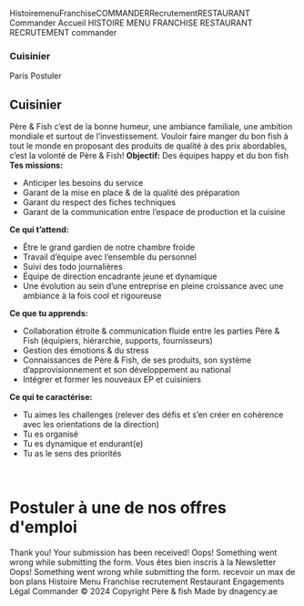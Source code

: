 HistoiremenuFranchiseCOMMANDERRecrutementRESTAURANT
Commander
Accueil
HISTOIRE
MENU
FRANCHISE
RESTAURANT
RECRUTEMENT
commander
### Cuisinier
Paris
Postuler
## Cuisinier
Père & Fish c’est de la bonne humeur, une ambiance familiale, une ambition mondiale et surtout de l’investissement.
Vouloir faire manger du bon fish à tout le monde en proposant des produits de qualité à des prix abordables, c’est la volonté de Père & Fish!
**Objectif:** Des équipes happy et du bon fish
**Tes missions:**
  * Anticiper les besoins du service
  * Garant de la mise en place & de la qualité des préparation
  * Garant du respect des fiches techniques
  * Garant de la communication entre l’espace de production et la cuisine


**Ce qui t’attend:**
  * Être le grand gardien de notre chambre froide
  * Travail d’équipe avec l’ensemble du personnel
  * Suivi des todo journalières
  * Équipe de direction encadrante jeune et dynamique
  * Une évolution au sein d’une entreprise en pleine croissance avec une ambiance à la fois cool et rigoureuse


**Ce que tu apprends:**
  * Collaboration étroite & communication fluide entre les parties Père & Fish (équipiers, hiérarchie, supports, fournisseurs)
  * Gestion des émotions & du stress
  * Connaissances de Père & Fish, de ses produits, son système d’approvisionnement et son développement au national
  * Intégrer et former les nouveaux EP et cuisiniers


**Ce qui te caractérise:**
  * Tu aimes les challenges (relever des défis et s’en créer en cohérence avec les orientations de la direction)
  * Tu es organisé
  * Tu es dynamique et endurant(e)
  * Tu as le sens des priorités


‍
# Postuler à une de nos offres d'emploi
Thank you! Your submission has been received!
Oops! Something went wrong while submitting the form.
Vous êtes bien inscris à la Newsletter
Oops! Something went wrong while submitting the form.
recevoir un max de bon plans
Histoire
Menu
Franchise
recrutement
Restaurant
Engagements
Légal
Commander
© 2024 Copyright Père & fish
Made by dnagency.ae
